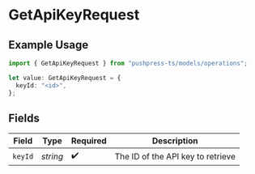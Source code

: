 # GetApiKeyRequest

## Example Usage

```typescript
import { GetApiKeyRequest } from "pushpress-ts/models/operations";

let value: GetApiKeyRequest = {
  keyId: "<id>",
};
```

## Fields

| Field                             | Type                              | Required                          | Description                       |
| --------------------------------- | --------------------------------- | --------------------------------- | --------------------------------- |
| `keyId`                           | *string*                          | :heavy_check_mark:                | The ID of the API key to retrieve |